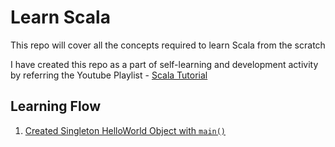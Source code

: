 # Learn Scala

This repo will cover all the concepts required to learn Scala from the scratch

I have created this repo as a part of self-learning and development activity by referring the Youtube Playlist - [Scala Tutorial](https://www.youtube.com/playlist?list=PLS1QulWo1RIagob5D6kMIAvu7DQC5VTh3)

## Learning Flow
1. [Created Singleton HelloWorld Object with `main()`](https://github.com/kunalashar25/learn-scala/blob/main/src/main/scala/Object/HelloWorld.scala)